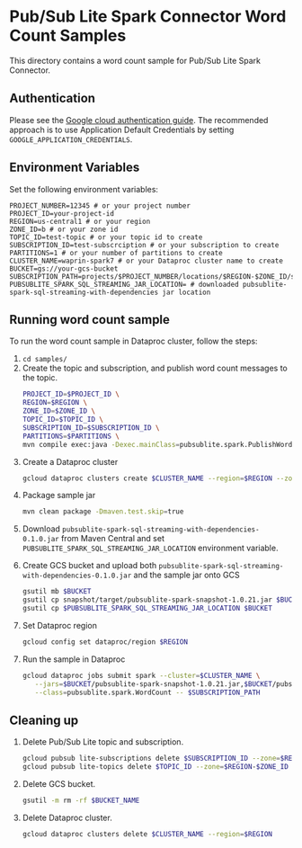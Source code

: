 # Pub/Sub Lite Spark Connector Word Count Samples

This directory contains a word count sample for Pub/Sub Lite Spark Connector.

## Authentication

Please see the [Google cloud authentication guide](https://cloud.google.com/docs/authentication/). 
The recommended approach is to use Application Default Credentials by setting `GOOGLE_APPLICATION_CREDENTIALS`.

## Environment Variables
Set the following environment variables:
```
PROJECT_NUMBER=12345 # or your project number
PROJECT_ID=your-project-id
REGION=us-central1 # or your region
ZONE_ID=b # or your zone id
TOPIC_ID=test-topic # or your topic id to create
SUBSCRIPTION_ID=test-subscrciption # or your subscription to create
PARTITIONS=1 # or your number of partitions to create
CLUSTER_NAME=waprin-spark7 # or your Dataproc cluster name to create
BUCKET=gs://your-gcs-bucket
SUBSCRIPTION_PATH=projects/$PROJECT_NUMBER/locations/$REGION-$ZONE_ID/subscriptions/$SUBSCRIPTION_ID
PUBSUBLITE_SPARK_SQL_STREAMING_JAR_LOCATION= # downloaded pubsublite-spark-sql-streaming-with-dependencies jar location
```

## Running word count sample

To run the word count sample in Dataproc cluster, follow the steps:

1. `cd samples/` 
2. Create the topic and subscription, and publish word count messages to the topic.
   ```sh
   PROJECT_ID=$PROJECT_ID \
   REGION=$REGION \
   ZONE_ID=$ZONE_ID \
   TOPIC_ID=$TOPIC_ID \
   SUBSCRIPTION_ID=$SUBSCRIPTION_ID \
   PARTITIONS=$PARTITIONS \
   mvn compile exec:java -Dexec.mainClass=pubsublite.spark.PublishWords
   ```
3. Create a Dataproc cluster
   ```sh
   gcloud dataproc clusters create $CLUSTER_NAME --region=$REGION --zone=$REGION-$ZONE_ID --image-version=1.5-debian10 --scopes=cloud-platform
   ```
4. Package sample jar
   ```sh
   mvn clean package -Dmaven.test.skip=true
   ```
<!-- TODO: set up bots to update jar version, also provide link to maven central --> 
5. Download `pubsublite-spark-sql-streaming-with-dependencies-0.1.0.jar` from Maven Central and set `PUBSUBLITE_SPARK_SQL_STREAMING_JAR_LOCATION` environment variable.
<!-- TODO: set up bots to update jar version -->
6. Create GCS bucket and upload both `pubsublite-spark-sql-streaming-with-dependencies-0.1.0.jar` and the sample jar onto GCS
   ```sh
   gsutil mb $BUCKET
   gsutil cp snapshot/target/pubsublite-spark-snapshot-1.0.21.jar $BUCKET
   gsutil cp $PUBSUBLITE_SPARK_SQL_STREAMING_JAR_LOCATION $BUCKET
   ```
7. Set Dataproc region
   ```sh
   gcloud config set dataproc/region $REGION
   ```
<!-- TODO: set up bots to update jar version -->
7. Run the sample in Dataproc
   ```sh
   gcloud dataproc jobs submit spark --cluster=$CLUSTER_NAME \
      --jars=$BUCKET/pubsublite-spark-snapshot-1.0.21.jar,$BUCKET/pubsublite-spark-sql-streaming-with-dependencies-0.1.0.jar \
      --class=pubsublite.spark.WordCount -- $SUBSCRIPTION_PATH
   ```

## Cleaning up
1. Delete Pub/Sub Lite topic and subscription.
   ```sh
   gcloud pubsub lite-subscriptions delete $SUBSCRIPTION_ID --zone=$REGION-$ZONE_ID=
   gcloud pubsub lite-topics delete $TOPIC_ID --zone=$REGION-$ZONE_ID
   ```
2. Delete GCS bucket.
   ```sh
   gsutil -m rm -rf $BUCKET_NAME
   ```
3. Delete Dataproc cluster.
   ```sh
   gcloud dataproc clusters delete $CLUSTER_NAME --region=$REGION
   ```
